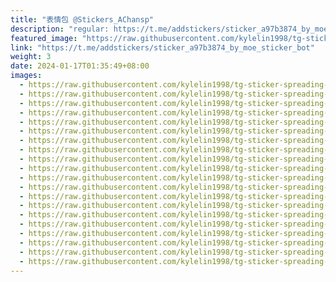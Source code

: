 ```yaml
---
title: "表情包 @Stickers_AChansp"
description: "regular: https://t.me/addstickers/sticker_a97b3874_by_moe_sticker_bot"
featured_image: "https://raw.githubusercontent.com/kylelin1998/tg-sticker-spreading-worldwide-images/main/img/771fa1c9-fc65-48d2-894d-724a0e843fda.jpg"
link: "https://t.me/addstickers/sticker_a97b3874_by_moe_sticker_bot"
weight: 3
date: 2024-01-17T01:35:49+08:00
images:
  - https://raw.githubusercontent.com/kylelin1998/tg-sticker-spreading-worldwide-images/main/img/771fa1c9-fc65-48d2-894d-724a0e843fda.jpg
  - https://raw.githubusercontent.com/kylelin1998/tg-sticker-spreading-worldwide-images/main/img/fe5c8e17-4661-4e01-9391-6a1df96a1104.jpg
  - https://raw.githubusercontent.com/kylelin1998/tg-sticker-spreading-worldwide-images/main/img/403670e2-7d52-4319-887c-4a32e744b843.jpg
  - https://raw.githubusercontent.com/kylelin1998/tg-sticker-spreading-worldwide-images/main/img/1052906d-3a9c-4dad-9537-31e485120e13.jpg
  - https://raw.githubusercontent.com/kylelin1998/tg-sticker-spreading-worldwide-images/main/img/991d4c8c-d858-4b6b-8ddd-0a179261a9fa.jpg
  - https://raw.githubusercontent.com/kylelin1998/tg-sticker-spreading-worldwide-images/main/img/7ae29299-0206-4399-9542-577a31906444.jpg
  - https://raw.githubusercontent.com/kylelin1998/tg-sticker-spreading-worldwide-images/main/img/c7afa081-29d3-4b13-8fb4-a05dcff0b584.jpg
  - https://raw.githubusercontent.com/kylelin1998/tg-sticker-spreading-worldwide-images/main/img/fd7ae627-982c-4d29-a69a-abc6ab6da26d.jpg
  - https://raw.githubusercontent.com/kylelin1998/tg-sticker-spreading-worldwide-images/main/img/184ae6a4-13cf-4b87-9460-858c4c65010f.jpg
  - https://raw.githubusercontent.com/kylelin1998/tg-sticker-spreading-worldwide-images/main/img/8cfc3936-6193-4774-8cb1-16836bbd86ff.jpg
  - https://raw.githubusercontent.com/kylelin1998/tg-sticker-spreading-worldwide-images/main/img/7b723e7a-01ff-48ef-adc1-7f7ef4e076e2.jpg
  - https://raw.githubusercontent.com/kylelin1998/tg-sticker-spreading-worldwide-images/main/img/3d74f57a-17bc-4cbc-9740-4ee9a482d099.jpg
  - https://raw.githubusercontent.com/kylelin1998/tg-sticker-spreading-worldwide-images/main/img/55008860-ced8-46b5-bb96-59e653b21c84.jpg
  - https://raw.githubusercontent.com/kylelin1998/tg-sticker-spreading-worldwide-images/main/img/f17dbdfe-e7f5-4cc6-935c-4831971abcf0.jpg
  - https://raw.githubusercontent.com/kylelin1998/tg-sticker-spreading-worldwide-images/main/img/9a64ed15-8336-4f30-90f0-6fd07f536640.jpg
  - https://raw.githubusercontent.com/kylelin1998/tg-sticker-spreading-worldwide-images/main/img/1519beff-f061-4c3e-be67-bfa5a62c0392.jpg
  - https://raw.githubusercontent.com/kylelin1998/tg-sticker-spreading-worldwide-images/main/img/c21543a2-840b-40dd-8764-020ccd34c264.jpg
  - https://raw.githubusercontent.com/kylelin1998/tg-sticker-spreading-worldwide-images/main/img/064905d4-9d1d-4b5b-88a0-846e2d15f886.jpg
  - https://raw.githubusercontent.com/kylelin1998/tg-sticker-spreading-worldwide-images/main/img/53e6e7f2-d47b-4e81-a810-9fb173eef834.jpg
  - https://raw.githubusercontent.com/kylelin1998/tg-sticker-spreading-worldwide-images/main/img/58919b92-f4f3-44e2-be1c-e5e11d14026c.jpg
---
```

